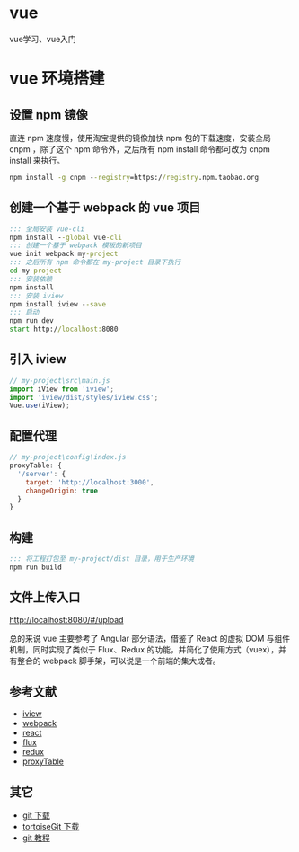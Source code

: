 # vue
vue学习、vue入门

# vue 环境搭建

## 设置 npm 镜像

直连 npm 速度慢，使用淘宝提供的镜像加快 npm 包的下载速度，安装全局 cnpm ，除了这个 npm 命令外，之后所有 npm install 命令都可改为 cnpm install 来执行。
```bat
npm install -g cnpm --registry=https://registry.npm.taobao.org
```

## 创建一个基于 webpack 的 vue 项目
```bat
::: 全局安装 vue-cli
npm install --global vue-cli
::: 创建一个基于 webpack 模板的新项目
vue init webpack my-project
::: 之后所有 npm 命令都在 my-project 目录下执行
cd my-project
::: 安装依赖
npm install
::: 安装 iview
npm install iview --save
::: 启动
npm run dev
start http://localhost:8080
```

## 引入 iview
```js
// my-project\src\main.js
import iView from 'iview';
import 'iview/dist/styles/iview.css';
Vue.use(iView);
```

## 配置代理
```js
// my-project\config\index.js
proxyTable: {
  '/server': {
    target: 'http://localhost:3000',
    changeOrigin: true
  }
}
```

## 构建
```bat
::: 将工程打包至 my-project/dist 目录，用于生产环境
npm run build
```

## 文件上传入口
[http://localhost:8080/#/upload](http://localhost:8080/#/upload)

总的来说 vue 主要参考了 Angular 部分语法，借鉴了 React 的虚拟 DOM 与组件机制，同时实现了类似于 Flux、Redux 的功能，并简化了使用方式（vuex），并有整合的 webpack 脚手架，可以说是一个前端的集大成者。
## 参考文献
- [iview](https://www.iviewui.com/docs/guide/install)
- [webpack](https://doc.webpack-china.org/concepts/)
- [react](https://reactjs.org/docs/installation.html)
- [flux](http://facebook.github.io/flux/docs/in-depth-overview.html)
- [redux](http://www.redux.org.cn/)
- [proxyTable](https://segmentfault.com/q/1010000007697635?_ea=1425764)

## 其它
- [git 下载](https://git-for-windows.github.io/)
- [tortoiseGit 下载](https://tortoisegit.org/download/)
- [git 教程](https://www.liaoxuefeng.com/wiki/0013739516305929606dd18361248578c67b8067c8c017b000)

